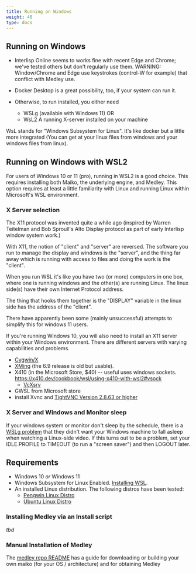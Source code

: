 ```yaml
---
title: Running on Windows
weight: 40
type: docs
---
```

## Running on Windows

* Interlisp Online seems to works fine with recent Edge and Chrome; we've tested others but don't regularly use them.
WARNING: Window/Chrome and Edge use keystrokes (control-W for example) that conflict with Medley use. 

* Docker Desktop is a great possibility, too, if your system can run it.
* Otherwise, to run installed, you either need
    * WSLg (available with Windows 11) OR
    * WsL2 A running X-server installed on your machine

WsL stands for "Windows Subsystem for Linux". It's like docker but a little more integrated (You can get at your linux files from windows and your windows files from linux).    

## Running on Windows with WSL2

For users of Windows 10 or 11 (pro), running in WSL2 is a good choice. This requires installing both Maiko, the underlying engine, and Medley. This option requires at least a little familiarity with Linux and running Linux within Microsoft's WSL environment.

### X Server selection

The X11 protocol was invented quite a while ago (inspired by Warren Teitelman and Bob Sproull's Alto Display protocol as part of early Interlisp window system work.)

With X11, the notion of "client" and "server" are reversed. The software you run to manage the display and windows is the "server", and the thing far away which is running with access to files and doing the work is the "client".

When you run WSL it's like you have two (or more) computers in one box, where one is running windows and the other(s) are running Linux. The linux side(s) have their own Internet Protocol address. 

The thing that hooks them together is the "DISPLAY" variable in the linux side has the address of the "client".

There have apparently been some (mainly unsuccessful) attempts to simplify this for windows 11 users.

If you're running Windows 10, you will also need to install an X11 server within your Windows environment. There are different servers with varying capabilities and problems.

* [Cygwin/X](https://x.cygwin.com)
* [XMing](http://www.straightrunning.com/XmingNotes/) (the 6.9 release is old but usable).
* X410 (in the Microsoft Store, $40) -- useful uses windows sockets.
   https://x410.dev/cookbook/wsl/using-x410-with-wsl2#vsock
     - [VcXsrv](https://sourceforge.net/projects/vcxsrv/)
* GWSL from Microsoft store
* install Xvnc and [TightVNC Version 2.8.63 or higher](https://www.tightvnc.com/download.php)

### X Server and Windows and Monitor sleep

If your windows system or monitor don't sleep by the schedule, there is a [WSLg problem](https://github.com/microsoft/wslg/issues/380) that they didn't want your Windows machine to fall asleep when watching a Linux-side video. If this turns out to be a problem, set your IDLE.PROFILE to TIMEOUT (to run a "screen saver") and then LOGOUT later.

## Requirements
 - Windows 10 *or* Windows 11
 - Windows Subsystem for Linux Enabled.  [Installing WSL](https://docs.microsoft.com/en-us/windows/wsl/install).
 - An installed Linux distribution.  The following distros have been tested:
   - [Pengwin Linux Distro](https://www.microsoft.com/store/apps/9NV1GV1PXZ6P)
   - [Ubuntu Linux Distro](https://www.microsoft.com/en-us/p/ubuntu/9nblggh4msv6)

### Installing Medley via an Install script

*tbd*

### Manual Installation of Medley

The [medley repo README](https://github.com/Interlisp/medley#readme) has a guide for downloading or building your own maiko (for your OS / architecture) and for obtaining Medley
